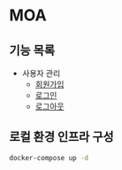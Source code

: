 # MOA

## 기능 목록

- 사용자 관리
  - [회원가입](docs/requirements.md#회원가입)
  - [로그인](docs/requirements.md#로그인)
  - [로그아웃](docs/requirements.md#로그아웃)

## 로컬 환경 인프라 구성

```bash
docker-compose up -d
```
